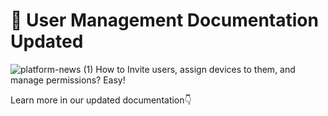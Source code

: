 # 👥 User Management Documentation Updated
![platform-news (1)](https://user-images.githubusercontent.com/120122081/217279699-eb318b43-245a-4569-a9cb-4413d0d1a58d.png)
How to Invite users, assign devices to them, and manage permissions? Easy!

Learn more in our updated documentation👇
